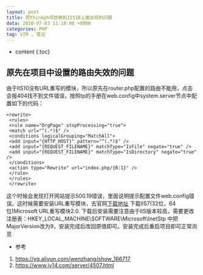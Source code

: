 ```yaml
---
layout: post
title: 把thinkph项目移到IIS10上面出现的问题
data: 2018-07-03 11:10:00 +0800
categories: PHP
tag: VIM , 笔记
---
```

* content
{:toc}

## 原先在项目中设置的路由失效的问题

由于IIS10没有URL重写的模块，所以原先在router.php配置的路由不能用，点击会报404找不到文件错误，按照tp的手册在web.config中system.server节点中配置如下的代码：
```
<rewrite>
 <rules>
 <rule name="OrgPage" stopProcessing="true">
 <match url="^(.*)$" />
 <conditions logicalGrouping="MatchAll">
 <add input="{HTTP_HOST}" pattern="^(.*)$" />
 <add input="{REQUEST_FILENAME}" matchType="IsFile" negate="true" />
 <add input="{REQUEST_FILENAME}" matchType="IsDirectory" negate="true" />
 </conditions>
 <action type="Rewrite" url="index.php/{R:1}" />
 </rule>
 </rules>
 </rewrite>
```

这个时候会发现打开网站提示500.19错误，里面说明提示配置文件web.config错误。这时候需要安装URL重写模块，去官网[下载地址](https://www.microsoft.com/zh-cn/download/confirmation.aspx?id=7435) 下载IIS7(32位，64位)Microsoft URL重写模块2.0. 下载后安装需要注意由于IIS版本较高，需要更改注册表：HKEY_LOCAL_MACHINE\SOFTWARE\Microsoft\InetStp 中把MajorVersion改为9，安装完成后改回原值即可。安装完成后重启项目即可正常浏览

- 参考
1. https://yq.aliyun.com/wenzhang/show_166717
2. https://www.jy14.com/server/4507.html
